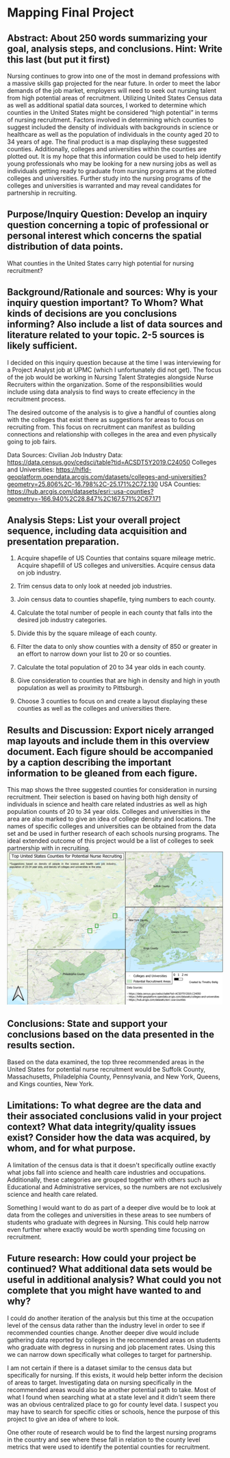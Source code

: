 # Mapping Final Project

## Abstract: About 250 words summarizing your goal, analysis steps, and conclusions. Hint: Write this last (but put it first)

Nursing continues to grow into one of the most in demand professions with a massive skills gap projected for the near future.  In order to meet the labor demands of the job market, employers will need to seek out nursing talent from high potential areas of recruitment.  Utilizing United States Census data as well as additional spatial data sources, I worked to determine which counties in the United States might be considered “high potential” in terms of nursing recruitment.  Factors involved in determining which counties to suggest included the density of individuals with backgrounds in science or healthcare as well as the population of individuals in the county aged 20 to 34 years of age.  The final product is a map displaying these suggested counties.  Additionally, colleges and universities within the counties are plotted out.  It is my hope that this information could be used to help identify young professionals who may be looking for a new nursing jobs as well as individuals getting ready to graduate from nursing programs at the plotted colleges and universities.  Further study into the nursing programs of the colleges and universities is warranted and may reveal candidates for partnership in recruiting.

## Purpose/Inquiry Question: Develop an inquiry question concerning a topic of professional or personal interest which concerns the spatial distribution of data points.
What counties in the United States carry high potential for nursing recruitment?

## Background/Rationale and sources: Why is your inquiry question important? To Whom? What kinds of decisions are you conclusions informing? Also include a list of data sources and literature related to your topic. 2-5 sources is likely sufficient.

I decided on this inquiry question because at the time I was interviewing for a Project Analyst job at UPMC (which I unfortunately did not get).  The focus of the job would be working in Nursing Talent Strategies alongside Nurse Recruiters within the organization.  Some of the responsibilities would include using data analysis to find ways to create effeciency in the recruitment process.

The desired outcome of the analysis is to give a handful of counties along with the colleges that exist there as suggestions for areas to focus on recruiting from.  This focus on recruitment can manifest as building connections and relationship with colleges in the area and even physically going to job fairs.

Data Sources:
Civilian Job Industry Data: https://data.census.gov/cedsci/table?tid=ACSDT5Y2019.C24050
Colleges and Universities: https://hifld-geoplatform.opendata.arcgis.com/datasets/colleges-and-universities?geometry=25.806%2C-16.798%2C-25.171%2C72.130
USA Counties: https://hub.arcgis.com/datasets/esri::usa-counties?geometry=-166.940%2C28.847%2C167.571%2C67.171

## Analysis Steps: List your overall project sequence, including data acquisition and presentation preparation.

1. Acquire shapefile of US Counties that contains square mileage metric.  Acquire shapefill of US colleges and universities.  Acquire census data on job industry.

2. Trim census data to only look at needed job industries.

3. Join census data to counties shapefile, tying numbers to each county.

4. Calculate the total number of people in each county that falls into the desired job industry categories.

5. Divide this by the square mileage of each county.

6. Filter the data to only show counties with a density of 850 or greater in an effort to narrow down your list to 20 or so counties.

7. Calculate the total population of 20 to 34 year olds in each county.

8. Give consideration to counties that are high in density and high in youth population as well as proximity to Pittsburgh.

9. Choose 3 counties to focus on and create a layout displaying these counties as well as the colleges and universities there.

## Results and Discussion: Export nicely arranged map layouts and include them in this overview document. Each figure should be accompanied by a caption describing the important information to be gleaned from each figure.
This map shows the three suggested counties for consideration in nursing recruitment.  Their selection is based on having both high density of individuals in science and health care related industries as well as high population counts of 20 to 34 year olds.  Colleges and universities in the area are also marked to give an idea of college density and locations.  The names of specific colleges and universities can be obtained from the data set and be used in further research of each schools nursing programs.  The ideal extended outcome of this project would be a list of colleges to seek partnership with in recruiting.
![Insert Image](Images/TimothyFinalLayout.jpg)

## Conclusions: State and support your conclusions based on the data presented in the results section.
Based on the data examined, the top three recommended areas in the United States for potential nurse recruitment would be Suffolk County, Massachusetts, Philadelphia County, Pennsylvania, and New York, Queens, and Kings counties, New York.

## Limitations: To what degree are the data and their associated conclusions valid in your project context? What data integrity/quality issues exist? Consider how the data was acquired, by whom, and for what purpose.
A limitation of the census data is that it doesn't specifically outline exactly what jobs fall into science and health care industries and occupations.  Additionally, these categories are grouped together with others such as Educational and Administrative services, so the numbers are not exclusively science and health care related.

Something I would want to do as part of a deeper dive would be to look at data from the colleges and universities in these areas to see numbers of students who graduate with degrees in Nursing.  This could help narrow even further where exactly would be worth spending time focusing on recruitment.

## Future research: How could your project be continued? What additional data sets would be useful in additional analysis? What could you not complete that you might have wanted to and why?
I could do another iteration of the analysis but this time at the occupation level of the census data rather than the industry level in order to see if recommended counties change.  Another deeper dive would include gathering data reported by colleges in the recommended areas on students who graduate with degress in nursing and job placement rates.  Using this we can narrow down specifically what colleges to target for partnership.

I am not certain if there is a dataset similar to the census data but specifically for nursing.  If this exists, it would help better inform the decision of areas to target.  Investigating data on nursing specifically in the recommended areas would also be another potential path to take.  Most of what I found when searching what at a state level and it didn't seem there was an obvious centralized place to go for county level data.  I suspect you may have to search for specific cities or schools, hence the purpose of this project to give an idea of where to look.

One other route of research would be to find the largest nursing programs in the country and see where these fall in relation to the county level metrics that were used to identify the potential counties for recruitment.
